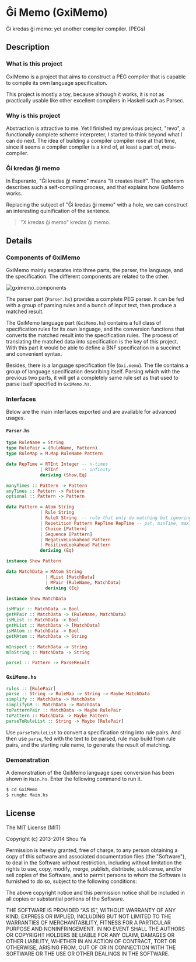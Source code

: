 # Ĝi Memo (GxiMemo)
Ĝi kredas ĝi memo: yet another compiler compiler. (PEGs)

## Description
### What is this project
GxiMemo is a project that aims to construct a PEG compiler that
is capable to compile its own language specification.

This project is mostly a toy, because although it works, it is not as
practically usable like other excellent compilers in Haskell such as
Parsec.

### Why is this project
Abstraction is attractive to me. Yet I finished my previous project,
"revo", a functionally complete scheme interpreter, I started to think
beyond what I can do next. The idea of building a compiler compiler rose
at that time, since it seems a compiler compiler is a kind of, at
least a part of, meta-compiler.

### Ĝi kredas ĝi memo
In Esperanto, "Ĝi kredas ĝi memo" means "It creates itself".
The aphorism describes such a self-compiling process, and that
explains how GxiMemo works.

Replacing the subject of "Ĝi kredas ĝi memo" with a hole, we can
construct an interesting quinification of the sentence.

> "X kredas ĝi memo" kredas ĝi memo.

## Details
### Components of GxiMemo
GxiMemo mainly separates into three parts, the parser, the
language, and the specification. The different components are
related to the other.

![gximemo_components](https://shouya.github.io/gximemo/components.svg)

The parser part (`Parser.hs`) provides a complete PEG parser. It can be fed with a
group of parsing rules and a bunch of input text, then produce a
matched result.

The GxiMemo language part (`GxiMemo.hs`) contains a full class of
specification rules for its own language, and the conversion functions
that converts the matched result into the specification rules. The
process of translating the matched data into specification is the key
of this project. With this part it would be able to define a BNF
specification in a succinct and convenient syntax.

Besides, there is a language specification file (`Gxi.memo`). The file
contains a group of language specification describing itself. Parsing
which with the previous two parts, it will get a completely same rule
set as that used to parse itself specified in `GxiMemo.hs`.


### Interfaces

Below are the main interfaces exported and are available for advanced
usages.

#### `Parser.hs`
```haskell
type RuleName = String
type RulePair = (RuleName, Pattern)
type RuleMap = M.Map RuleName Pattern

data RepTime = RTInt Integer -- n-times
             | RTInf         -- infinity
             deriving (Show,Eq)

manyTimes :: Pattern -> Pattern
anyTimes :: Pattern -> Pattern
optional :: Pattern -> Pattern

data Pattern = Atom String
             | Rule String
             | RuleX String  -- rule that only do matching but ignoring the result
             | Repetition Pattern RepTime RepTime -- pat, minTime, maxTime
             | Choice [Pattern]
             | Sequence [Pattern]
             | NegativeLookahead Pattern
             | PositiveLookahead Pattern
             deriving (Eq)

instance Show Pattern

data MatchData = MAtom String
               | MList [MatchData]
               | MPair (RuleName, MatchData)
               deriving (Eq)

instance Show MatchData

isMPair :: MatchData -> Bool
getMPair :: MatchData -> (RuleName, MatchData)
isMList :: MatchData -> Bool
getMList :: MatchData -> [MatchData]
isMAtom :: MatchData -> Bool
getMAtom :: MatchData -> String

mInspect :: MatchData -> String
mToString :: MatchData -> String

parseI :: Pattern -> ParseResult
```

### `GxiMemo.hs`
```haskell
rules :: [RulePair]
parse :: String -> RuleMap -> String -> Maybe MatchData
simplify :: MatchData -> MatchData
simplifyGM :: MatchData -> MatchData
toPatternPair :: MatchData -> Maybe RulePair
toPattern :: MatchData -> Maybe Pattern
parseToRuleList :: String -> Maybe [RulePair]
```

Use `parseToRuleList` to convert a specification string into rule
pairs. And then use `parse`, fed with the text to be parsed, rule map
build from rule pairs, and the starting rule name, to generate the
result of matching.

### Demonstration
A demonstration of the GxiMemo language spec conversion has been shown
in `Main.hs`. Enter the following command to run it.

```bash
$ cd GxiMemo
$ runghc Main.hs
```

## License

The MIT License (MIT)

Copyright (c) 2013-2014 Shou Ya

Permission is hereby granted, free of charge, to any person obtaining a copy of
this software and associated documentation files (the "Software"), to deal in
the Software without restriction, including without limitation the rights to
use, copy, modify, merge, publish, distribute, sublicense, and/or sell copies of
the Software, and to permit persons to whom the Software is furnished to do so,
subject to the following conditions:

The above copyright notice and this permission notice shall be included in all
copies or substantial portions of the Software.

THE SOFTWARE IS PROVIDED "AS IS", WITHOUT WARRANTY OF ANY KIND, EXPRESS OR
IMPLIED, INCLUDING BUT NOT LIMITED TO THE WARRANTIES OF MERCHANTABILITY, FITNESS
FOR A PARTICULAR PURPOSE AND NONINFRINGEMENT. IN NO EVENT SHALL THE AUTHORS OR
COPYRIGHT HOLDERS BE LIABLE FOR ANY CLAIM, DAMAGES OR OTHER LIABILITY, WHETHER
IN AN ACTION OF CONTRACT, TORT OR OTHERWISE, ARISING FROM, OUT OF OR IN
CONNECTION WITH THE SOFTWARE OR THE USE OR OTHER DEALINGS IN THE SOFTWARE.
